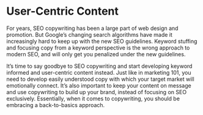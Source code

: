 User-Centric Content
====================


For years, SEO copywriting has been a large part of web design and promotion. But Google’s changing search algorithms have made it increasingly hard to keep up with the new SEO guidelines. Keyword stuffing and focusing copy from a keyword perspective is the wrong approach to modern SEO, and will only get you penalized under the new guidelines.

It’s time to say goodbye to SEO copywriting and start developing keyword informed and user-centric content instead. Just like in marketing 101, you need to develop easily understood copy with which your target market will emotionally connect. It’s also important to keep your content on message and use copywriting to build up your brand, instead of focusing on SEO exclusively. Essentially, when it comes to copywriting, you should be embracing a back-to-basics approach.